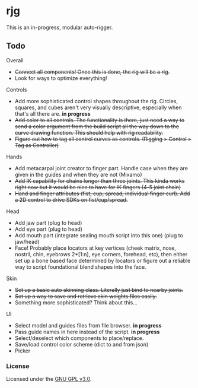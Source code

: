 # rjg

This is an in-progress, modular auto-rigger.

## Todo
Overall
- <s>Connect all components! Once this is done, the rig will be a rig.</s>
- Look for ways to optimize everything!

Controls
- Add more sophisticated control shapes throughout the rig. Circles, squares, and cubes aren't very visually descriptive, especially when that's all there are. **in progress**
- <s>Add color to all controls. The functionality is there, just need a way to send a color argument from the build script all the way down to the curve drawing function. This should help with rig readability.</s>
- <s>Figure out how to tag all control curves as controls. (Rigging > Control > Tag as Controller) </s>

Hands
- Add metacarpal joint creator to finger part. Handle case when they are given in the guides and when they are not (Mixamo)
- <s>Add IK capability for chains longer than three joints. This kinda works right now but it would be nice to have for IK fingers (4-5 joint chain)
- Hand and finger attributes (fist, cup, spread, individual finger curl). Add a 2D control to drive SDKs on fist/cup/spread.</s>

Head
- Add jaw part (plug to head)
- Add eye part (plug to head)
- Add mouth part (integrate sealing mouth script into this one) (plug to jaw/head)
- Face! Probably place locators at key vertices (cheek matrix, nose, nostril, chin, eyebrows 2*[1:n], eye corners, forehead, etc), then either set up a bone based face determined by locators or figure out a reliable way to script foundational blend shapes into the face.

Skin
- <s>Set up a basic auto skinning class. Literally just bind to nearby joints. </s>
- <s>Set up a way to save and retrieve skin weights files easily.</s>
- Something more sophisticated? Think about this...

UI
- Select model and guides files from file browser. **in progress**
- Pass guide names in here instead of the script. **in progress**
- Select/deselect which components to place/replace.
- Save/load control color scheme (dict to and from json)
- Picker


### License

Licensed under the [GNU GPL v3.0](COPYING).